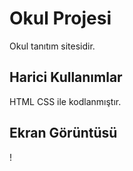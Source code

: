 <h1> Okul Projesi </h1>

Okul tanıtım sitesidir.
 
<h2>Harici Kullanımlar </h2>

HTML CSS ile kodlanmıştır.

<h2>Ekran Görüntüsü </h2> 

! [](Animation.gif.gif)